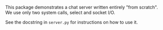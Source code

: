 This package demonstrates a chat server written entirely "from scratch".
We use only two system calls, select and socket I/O.

See the docstring in `server.py` for instructions on how to use it.

